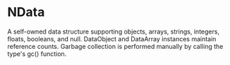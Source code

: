 # NData
A self-owned data structure supporting objects, arrays, strings, integers, floats, booleans, and null. DataObject and DataArray instances maintain reference counts. Garbage collection is performed manually by calling the type's gc() function.
